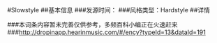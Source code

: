 #Slowstyle
##基本信息
###发源时间：
###风格类型：Hardstyle
##详情


###本词条内容暂未完善仅供参考，多频百科小编正在火速赶来
###http://dropinapp.hearinmusic.com/#/ency?typeId=13&dataId=191
